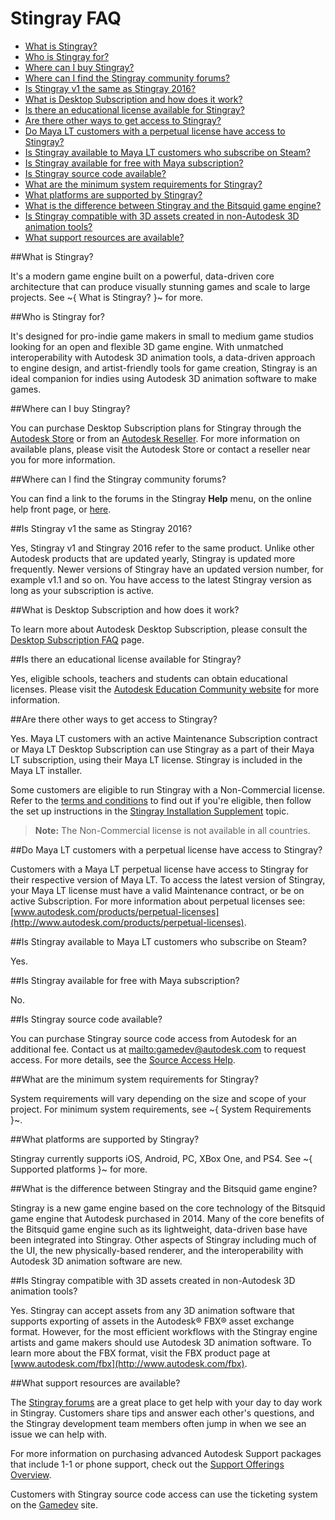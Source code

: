 # Stingray FAQ

- [What is Stingray?](#what-is-stingray)
- [Who is Stingray for?](#who-is-stingray-for)
- [Where can I buy Stingray?](#where-can-i-buy-stingray)
- [Where can I find the Stingray community forums?](#where-can-i-find-the-stingray-community-forums)
- [Is Stingray v1 the same as Stingray 2016?](#is-stingray-v1-the-same-as-stingray-2016)
- [What is Desktop Subscription and how does it work?](#what-is-desktop-subscription-and-how-does-it-work)
- [Is there an educational license available for Stingray?](#is-there-an-educational-license-available-for-stingray)
- [Are there other ways to get access to Stingray?](#are-there-other-ways-to-get-access-to-stingray)
- [Do Maya LT customers with a perpetual license have access to Stingray?](#maya-lt-access)
- [Is Stingray available to Maya LT customers who subscribe on Steam?](#maya-lt-steam)
- [Is Stingray available for free with Maya subscription?](#maya-free)
- [Is Stingray source code available?](#is-stingray-source-code-available)
- [What are the minimum system requirements for Stingray?](#what-are-the-minimum-system-requirements-for-stingray)
- [What platforms are supported by Stingray?](#what-platforms-are-supported-by-stingray)
- [What is the difference between Stingray and the Bitsquid game engine?](#stingray-bitsquid)
- [Is Stingray compatible with 3D assets created in non-Autodesk 3D animation tools?](#stingray-compatibility)
- [What support resources are available?](#support-resources)

##What is Stingray?

It's a modern game engine built on a powerful, data-driven core architecture that can produce visually stunning games and scale to large projects. See ~{ What is Stingray? }~ for more.

##Who is Stingray for?

It's designed for pro-indie game makers in small to medium game studios looking for an open and flexible 3D game engine. With unmatched interoperability with Autodesk 3D animation tools, a data-driven approach to engine design, and artist-friendly tools for game creation, Stingray is an ideal companion for indies using Autodesk 3D animation software to make games.

##Where can I buy Stingray?

You can purchase Desktop Subscription plans for Stingray through the [Autodesk Store](http://www.autodesk.com/products/stingray/buy) or from an [Autodesk Reseller](http://www.autodesk.com/resellers/locate-a-reseller). For more information on available plans, please visit the Autodesk Store or contact a reseller near you for more information.

##Where can I find the Stingray community forums?

You can find a link to the forums in the Stingray **Help** menu, on the online help front page, or [here](http://www.autodesk.com/stingray-forums).

##Is Stingray v1 the same as Stingray 2016?

Yes, Stingray v1 and Stingray 2016 refer to the same product. Unlike other Autodesk products that are updated yearly, Stingray is updated more frequently. Newer versions of Stingray have an updated version number, for example v1.1 and so on. You have access to the latest Stingray version as long as your subscription is active.

##What is Desktop Subscription and how does it work?

To learn more about Autodesk Desktop Subscription, please consult the [Desktop Subscription FAQ](http://knowledge.autodesk.com/customer-service/account-management/subscription-management/subscription-types/desktop-subscription-1/desktop-subscription-faq) page.

##Is there an educational license available for Stingray?

Yes, eligible schools, teachers and students can obtain educational licenses. Please visit the [Autodesk Education Community website](http://www.autodesk.com/education/home) for more information.

##Are there other ways to get access to Stingray?

Yes. Maya LT customers with an active Maintenance Subscription contract or Maya LT Desktop Subscription can use Stingray as a part of their Maya LT subscription,  using their Maya LT license. Stingray is included in the Maya LT installer.

Some customers are eligible to run Stingray with a Non-Commercial license. Refer to the [terms and conditions](http://www.autodesk.com/company/legal-notices-trademarks/terms-of-service-autodesk360-web-services/autodesk-web-services-entitlements/stingray-startup-license) to find out if you're eligible, then follow the set up instructions in the [Stingray Installation Supplement](http://help.autodesk.com/view/Stingray/ENU/?guid=GUID-2835E17D-888F-459E-A622-0CD8ED983A91) topic.

> **Note:** The Non-Commercial license is not available in all countries.

##Do Maya LT customers with a perpetual license have access to Stingray? <a name="maya-lt-access"></a>

Customers with a Maya LT perpetual license have access to Stingray for their respective version of Maya LT. To access the latest version of Stingray, your Maya LT license must have a valid Maintenance contract, or be on active Subscription. For more information about perpetual licenses see: [www.autodesk.com/products/perpetual-licenses](http://www.autodesk.com/products/perpetual-licenses).

##Is Stingray available to Maya LT customers who subscribe on Steam? <a name="maya-lt-steam"></a>

Yes.

##Is Stingray available for free with Maya subscription? <a name="maya-free"></a>

No.

##Is Stingray source code available?

You can purchase Stingray source code access from Autodesk for an additional fee. Contact us at [mailto:gamedev@autodesk.com](gamedev@autodesk.com) to request access. For more details, see the [Source Access Help](http://help.autodesk.com/view/Stingray/ENU/?contextId=SOURCE_ACCESS_HOME).

##What are the minimum system requirements for Stingray?

System requirements will vary depending on the size and scope of your project. For minimum system requirements, see ~{ System Requirements }~.

##What platforms are supported by Stingray?

Stingray currently supports iOS, Android, PC, XBox One, and PS4. See ~{ Supported platforms }~ for more.

##What is the difference between Stingray and the Bitsquid game engine? <a name="stingray-bitsquid"></a>

Stingray is a new game engine based on the core technology of the Bitsquid game engine that Autodesk purchased in 2014. Many of the core benefits of the Bitsquid game engine such as its lightweight, data-driven base have been integrated into Stingray. Other aspects of Stingray including much of the UI, the new physically-based renderer, and the interoperability with Autodesk 3D animation software are new.

##Is Stingray compatible with 3D assets created in non-Autodesk 3D animation tools? <a name="stingray-compatibility"></a>

Yes. Stingray can accept assets from any 3D animation software that supports exporting of assets in the Autodesk® FBX® asset exchange format. However, for the most efficient workflows with the Stingray engine artists and game makers should use Autodesk 3D animation software. To learn more about the FBX format, visit the FBX product page at [www.autodesk.com/fbx](http://www.autodesk.com/fbx).

##What support resources are available? <a name="support-resources"></a>

The [Stingray forums](http://www.autodesk.com/stingray-forums) are a great place to get help with your day to day work in Stingray. Customers share tips and answer each other's questions, and the Stingray development team members often jump in when we see an issue we can help with.

For more information on purchasing advanced Autodesk Support packages that include 1-1 or phone support, check out the [Support Offerings Overview](http://www.autodesk.com/support-offerings/overview).

Customers with Stingray source code access can use the ticketing system on the [Gamedev](https://gamedev.autodesk.com/tickets) site.
